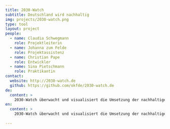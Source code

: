 ```yaml
---
title: 2030-Watch
subtitle: Deutschland wird nachhaltig
img: projects/2030-watch.png
type: tool
layout: project
people:
  - name: Claudia Schwegmann
    role: Projektleiterin
  - name: Johanna zum Felde
    role: Projektassistenz
  - name: Christian Pape
    role: Entwickler
  - name: Sina Pietschmann
    role: Praktikantin
contact:
  website: http://2030-watch.de
  github: https://github.com/okfde/2030-watch.de
de:
  content: >
    2030-Watch überwacht und visualisiert die Umsetzung der nachhaltigen Entwicklungsziele in Deutschland. Die Sustainable Development Goals (SDGs) wurden im September 2015 von den Vereinten Nationen (UN) verabschiedet und sollen bis 2030 erreicht werden. Alle UN-Mitgliedsstaaten haben sich verpflichtet diese 17 Ziele und 169 Unterziele umzusetzen. Sie sollen zum Beispiel die Armut abschaffen, bestehende Ungleichheiten in und unter den Ländern beseitigen und greifen Themen auf, die uns alle angehen, wie den Klimawandel. 2030-Watch nutzt vor allem Daten von OECD, Weltbank und anderen internationalen Organisationen und entwickelt Vorschläge zur Operationalisierung schwieriger Ziele wie "fairer Handel". Das Projektbudget für 2015 ist 55.620 Euro. 73% des Budgets werden vom BMZ getragen. Die übrigen Finanzgeber sind Welthungerhilfe (9%), Brot für die Welt /EED (9%) und Terre des Hommes (7%). Der Rest (weniger als 1%) sind Eigenmittel.
en:
  content: >
    2030-Watch überwacht und visualisiert die Umsetzung der nachhaltigen Entwicklungsziele in Deutschland. Die Sustainable Development Goals (SDGs) wurden im September 2015 von den Vereinten Nationen (UN) verabschiedet und sollen bis 2030 erreicht werden. Alle UN-Mitgliedsstaaten haben sich verpflichtet diese 17 Ziele und 169 Unterziele umzusetzen. Sie sollen zum Beispiel die Armut abschaffen, bestehende Ungleichheiten in und unter den Ländern beseitigen und greifen Themen auf, die uns alle angehen, wie den Klimawandel. 2030-Watch nutzt vor allem Daten von OECD, Weltbank und anderen internationalen Organisationen und entwickelt Vorschläge zur Operationalisierung schwieriger Ziele wie "fairer Handel". Das Projektbudget für 2015 ist 55.620 Euro. 73% des Budgets werden vom BMZ getragen. Die übrigen Finanzgeber sind Welthungerhilfe (9%), Brot für die Welt /EED (9%) und Terre des Hommes (7%). Der Rest (weniger als 1%) sind Eigenmittel.
  
---
```

